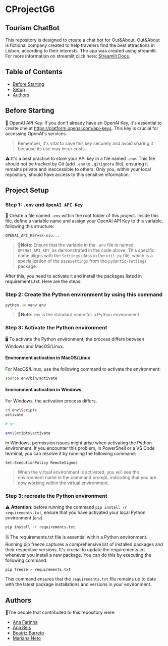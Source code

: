 # CProjectG6
## Tourism ChatBot
This repository is designed to create a chat bot for Out&About. Out&About is fictional company created to help travelers find the best attractions in Lisbon, according to their interests. The app was created using streamlit. For more information on streamlit click here: [Streamlit Docs](https://docs.streamlit.io/).

## Table of Contents
- [Before Starting](#before-starting)
- [Setup](#project-setup)
- [Authors](#authors)


## Before Starting

🔑 OpenAI API Key.
If you don't already have an OpenAI Key, it's essential to create one at <https://platform.openai.com/api-keys>. This key is crucial for accessing OpenAI's services.
<br>

> Remember, it's vital to save this key securely and avoid sharing it because its use may incur costs.</font>

⚠️ It's a best practice to store your API key in a file named `.env`. This file should not be tracked by Git (add `.env` to `.gitignore` file), ensuring it remains private and inaccessible to others. Only you, within your local repository, should have access to this sensitive information.

## Project Setup
### Step 1: `.env` and `OpenAI API Key`

📁 Create a file named `.env` within the root folder of this project. Inside this file, define a variable name and assign your OpenAI API Key to this variable, following this structure:
<br>

```text
OPENAI_API_KEY=sk-xiu...
```
> 📝**Note**: Ensure that the variable in the `.env` file is named `OPENAI_API_KEY`, as demonstrated in the code above. This specific name aligns with the `Settings` class in the `util.py` file, which is a specialization of the `BaseSettings` from the `pydantic-settings` package.

After this, you need to activate it and install the packages listed in requirements.txt. Here are the steps:

### Step 2: Create the Python environment by using this command

```bash
python -m venv env
```

> 📝**Note**: `env` is the standard name for a Python environment.

### Step 3: Activate the Python environment

🖥️ To activate the Python environment, the process differs between Windows and MacOS/Linux.

#### Environment activation in MacOS/Linux

For MacOS/Linux, use the following command to activate the environment:
<br>

```bash
source env/bin/activate
```
#### Environment activation in Windows

For Windows, the activation process differs.
<br>

```bash
cd env\Scripts
activate

# or

env\Scripts\activate
```

In Windows, permission issues might arise when activating the Python environment. If you encounter this problem, in PowerShell or a VS Code terminal, you can resolve it by running the following command:
<br>

```bash
Set-ExecutionPolicy RemoteSigned
```

> When the virtual environment is activated, you will see the environment name in the command prompt, indicating that you are now working within the virtual environment.

### Step 3: recreate the Python environment

⚠️ **Attention**: </font>before running the command `pip install -r requirements.txt`, ensure that you have activated your local Python environment (`env`).
<br>

```bash
pip install -r requirements.txt
```

🗒️ The requirements.txt file is essential within a Python environment. Running pip freeze captures a comprehensive list of installed packages and their respective versions. It's crucial to update the requirements.txt whenever you install a new package. You can do this by executing the following command:
<br>

```bash
pip freeze > requirements.txt
```

This command ensures that the `requirements.txt` file remains up to date with the latest package installations and versions in your environment.


## Authors
👤The people that contributed to this repository were:
- [Ana Farinha](https://github.com/AnaBFarinha) <br>
- [Ana Reis](https://github.com/ceiareis) <br>
- [Beatriz Barreto](https://github.com/beat-b) <br>
- [Mariana Neto](https://github.com/MGN19) <br>

